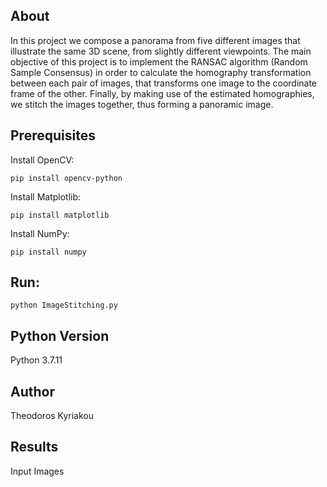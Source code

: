 ## About

In this project we compose a panorama from five different images that illustrate the same 3D scene, from slightly different viewpoints. The main objective of this project is to implement the RANSAC algorithm (Random Sample Consensus) in order to calculate the homography transformation between each pair of images, that transforms one image to the coordinate frame of the other. Finally, by making use of the estimated homographies, we stitch the images together, thus forming a panoramic image.

## Prerequisites 

Install OpenCV:
```
pip install opencv-python
```

Install Matplotlib:
```
pip install matplotlib
```

Install NumPy:
```
pip install numpy
```

## Run:
```
python ImageStitching.py
```

## Python Version
Python 3.7.11

## Author

Theodoros Kyriakou

## Results

Input Images        
 
